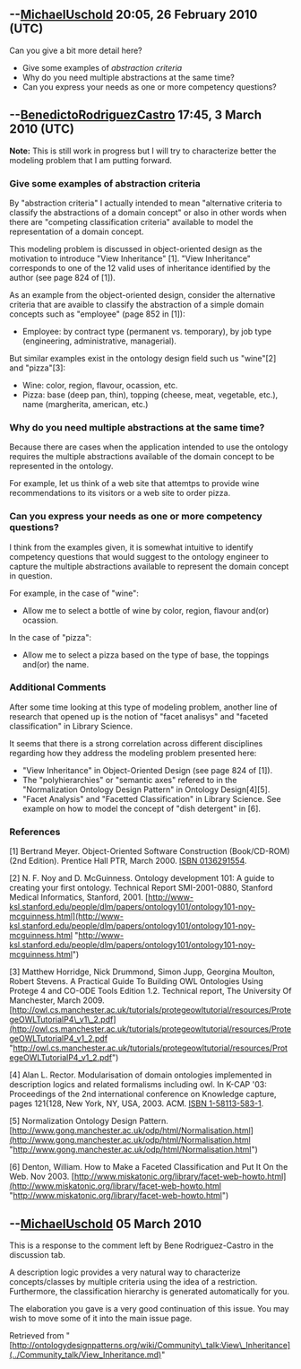 ##   --[MichaelUschold](../User/MichaelUschold.md "User:MichaelUschold") 20:05, 26 February 2010 (UTC)


Can you give a bit more detail here?



* Give some examples of _abstraction criteria_
* Why do you need multiple abstractions at the same time?
* Can you express your needs as one or more competency questions?


##   --[BenedictoRodriguezCastro](../User/BenedictoRodriguezCastro.md "User:BenedictoRodriguezCastro") 17:45, 3 March 2010 (UTC)


__Note:__ 
This is still work in progress but I will try to characterize better the modeling problem that I am putting forward.



###   Give some examples of abstraction criteria


By "abstraction criteria" I actually intended to mean "alternative criteria to classify the abstractions of a domain concept" or also in other words when there are "competing classification criteria" available to model the representation of a domain concept.


This modeling problem is discussed in object-oriented design as the motivation to introduce "View Inheritance" [1]. "View Inheritance" corresponds to one of the 12 valid uses of inheritance identified by the author (see page 824 of [1]).


As an example from the object-oriented design, consider the alternative criteria that are avaible to classify the abstraction of a simple domain concepts such as "employee" (page 852 in [1]):



* Employee: by contract type (permanent vs. temporary), by job type (engineering, administrative, managerial).


But similar examples exist in the ontology design field such us "wine"[2] and "pizza"[3]:



* Wine: color, region, flavour, ocassion, etc.
* Pizza: base (deep pan, thin), topping (cheese, meat, vegetable, etc.), name (margherita, american, etc.)


###   Why do you need multiple abstractions at the same time?


Because there are cases when the application intended to use the ontology requires the multiple abstractions available of the domain concept to be represented in the ontology.


For example, let us think of a web site that attemtps to provide wine recommendations to its visitors or a web site to order pizza.



###   Can you express your needs as one or more competency questions?


I think from the examples given, it is somewhat intuitive to identify competency questions that would suggest to the ontology engineer to capture the multiple abstractions available to represent the domain concept in question.


For example, in the case of "wine":



* Allow me to select a bottle of wine by color, region, flavour and(or) ocassion.


In the case of "pizza":



* Allow me to select a pizza based on the type of base, the toppings and(or) the name.


###   Additional Comments


After some time looking at this type of modeling problem, another line of research that opened up is the notion of "facet analisys" and "faceted classification" in Library Science.


It seems that there is a strong correlation across different disciplines regarding how they address the modeling problem presented here:



* "View Inheritance" in Object-Oriented Design (see page 824 of [1]).
* The "polyhierarchies" or "semantic axes" refered to in the "Normalization Ontology Design Pattern" in Ontology Design[4][5].
* "Facet Analysis" and "Facetted Classification" in Library Science. See example on how to model the concept of "dish detergent" in [6].


###   References


[1] Bertrand Meyer. Object-Oriented Software Construction (Book/CD-ROM) (2nd Edition). Prentice Hall PTR, March 2000. [ISBN 0136291554](http://ontologydesignpatterns.org/wiki/Special:BookSources/0136291554).


[2] N. F. Noy and D. McGuinness. Ontology development 101: A guide to creating your first ontology. Technical Report SMI-2001-0880, Stanford Medical Informatics, Stanford, 2001. [http://www-ksl.stanford.edu/people/dlm/papers/ontology101/ontology101-noy-mcguinness.html](http://www-ksl.stanford.edu/people/dlm/papers/ontology101/ontology101-noy-mcguinness.html "http://www-ksl.stanford.edu/people/dlm/papers/ontology101/ontology101-noy-mcguinness.html")


[3] Matthew Horridge, Nick Drummond, Simon Jupp, Georgina Moulton, Robert Stevens. A Practical Guide To Building OWL Ontologies Using Protege 4 and CO-ODE Tools Edition 1.2. Technical report, The University Of Manchester, March 2009. [http://owl.cs.manchester.ac.uk/tutorials/protegeowltutorial/resources/ProtegeOWLTutorialP4\_v1\_2.pdf](http://owl.cs.manchester.ac.uk/tutorials/protegeowltutorial/resources/ProtegeOWLTutorialP4_v1_2.pdf "http://owl.cs.manchester.ac.uk/tutorials/protegeowltutorial/resources/ProtegeOWLTutorialP4_v1_2.pdf")


[4] Alan L. Rector. Modularisation of domain ontologies implemented in description logics and related formalisms including owl. In K-CAP '03: Proceedings of the 2nd international conference on Knowledge capture, pages 121{128, New York, NY, USA, 2003. ACM. [ISBN 1-58113-583-1](http://ontologydesignpatterns.org/wiki/Special:BookSources/1581135831).


[5] Normalization Ontology Design Pattern. [http://www.gong.manchester.ac.uk/odp/html/Normalisation.html](http://www.gong.manchester.ac.uk/odp/html/Normalisation.html "http://www.gong.manchester.ac.uk/odp/html/Normalisation.html")


[6] Denton, William. How to Make a Faceted Classification and Put It On the Web. Nov 2003. [http://www.miskatonic.org/library/facet-web-howto.html](http://www.miskatonic.org/library/facet-web-howto.html "http://www.miskatonic.org/library/facet-web-howto.html")



##   --[MichaelUschold](../User/MichaelUschold.md "User:MichaelUschold") 05 March 2010


This is a response to the comment left by Bene Rodriguez-Castro in the discussion tab.


A description logic provides a very natural way to characterize concepts/classes by multiple criteria using the idea of a restriction. Furthermore, the classification hierarchy is generated automatically for you.


The elaboration you gave is a very good continuation of this issue. You may wish to move some of it into the main issue page.





Retrieved from "[http://ontologydesignpatterns.org/wiki/Community\_talk:View\_Inheritance](../Community_talk/View_Inheritance.md)"